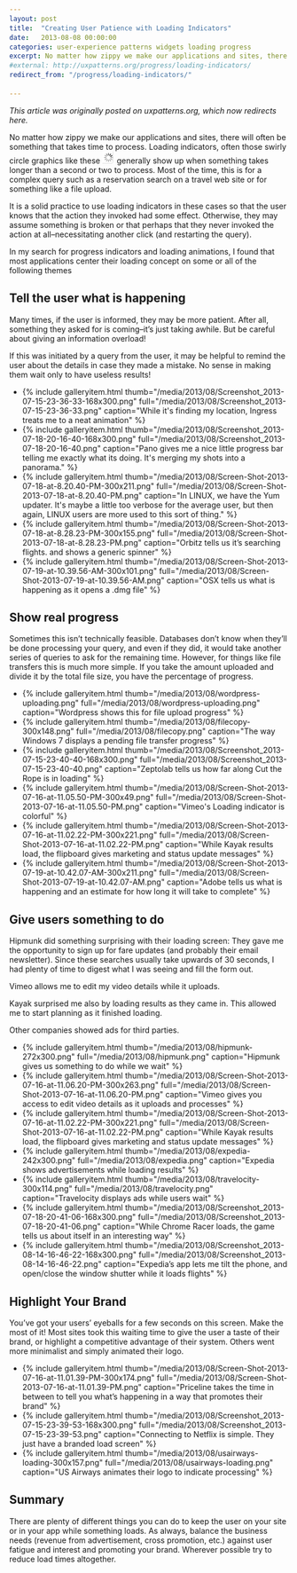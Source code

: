 ```yaml
---
layout: post
title:  "Creating User Patience with Loading Indicators"
date:   2013-08-08 00:00:00
categories: user-experience patterns widgets loading progress
excerpt: No matter how zippy we make our applications and sites, there will often be something that takes time to process. Loading indicators, often those swirly circle graphics like these , generally show up when something takes longer than a second or two to process.
#external: http://uxpatterns.org/progress/loading-indicators/
redirect_from: "/progress/loading-indicators/"

---
```


_This article was originally posted on uxpatterns.org, which now redirects here._
<!-- [uxpatterns.org](http://uxpatterns.org/progress/loading-indicators/)-->

No matter how zippy we make our applications and sites, there will often be something that takes time to process. Loading indicators, often those swirly circle graphics like these <img src="/media/2013/08/standard-spinner.png" alt="Standard loading spinner"> generally show up when something takes longer than a second or two to process. Most of the time, this is for a complex query such as a reservation search on a travel web site or for something like a file upload.

It is a solid practice to use loading indicators in these cases so that the user knows that the action they invoked had some effect. Otherwise, they may assume something is broken or that perhaps that they never invoked the action at all–necessitating another click (and restarting the query).

In my search for progress indicators and loading animations, I found that most applications center their loading concept on some or all of the following themes

## Tell the user what is happening

Many times, if the user is informed, they may be more patient. After all, something they asked for is coming–it’s just taking awhile. But be careful about giving an information overload!

If this was initiated by a query from the user, it may be helpful to remind the user about the details in case they made a mistake. No sense in making them wait only to have useless results!
<ul class="gallery">
  <li>{% include galleryitem.html thumb="/media/2013/08/Screenshot_2013-07-15-23-36-33-168x300.png" full="/media/2013/08/Screenshot_2013-07-15-23-36-33.png" caption="While it's finding my location, Ingress treats me to a neat animation" %}</li>
  <li>{% include galleryitem.html thumb="/media/2013/08/Screenshot_2013-07-18-20-16-40-168x300.png" full="/media/2013/08/Screenshot_2013-07-18-20-16-40.png" caption="Pano gives me a nice little progress bar telling me exactly what its doing. It's merging my shots into a panorama." %}</li>
  <li>{% include galleryitem.html thumb="/media/2013/08/Screen-Shot-2013-07-18-at-8.20.40-PM-300x211.png" full="/media/2013/08/Screen-Shot-2013-07-18-at-8.20.40-PM.png" caption="In LINUX, we have the Yum updater. It's maybe a little too verbose for the average user, but then again, LINUX users are more used to this sort of thing." %}</li>
  <li>{% include galleryitem.html thumb="/media/2013/08/Screen-Shot-2013-07-18-at-8.28.23-PM-300x155.png" full="/media/2013/08/Screen-Shot-2013-07-18-at-8.28.23-PM.png" caption="Orbitz tells us it’s searching flights. and shows a generic spinner" %}</li>
  <li>{% include galleryitem.html thumb="/media/2013/08/Screen-Shot-2013-07-19-at-10.39.56-AM-300x101.png" full="/media/2013/08/Screen-Shot-2013-07-19-at-10.39.56-AM.png" caption="OSX tells us what is happening as it opens a .dmg file" %}</li>
</ul>

## Show real progress

Sometimes this isn’t technically feasible. Databases don’t know when they’ll be done processing your query, and even if they did, it would take another series of queries to ask for the remaining time. However, for things like file transfers this is much more simple. If you take the amount uploaded and divide it by the total file size, you have the percentage of progress.

<ul class="gallery">
  <li>{% include galleryitem.html thumb="/media/2013/08/wordpress-uploading.png" full="/media/2013/08/wordpress-uploading.png" caption="Wordpress shows this for file upload progress" %}</li>
  <li>{% include galleryitem.html thumb="/media/2013/08/filecopy-300x148.png" full="/media/2013/08/filecopy.png" caption="The way Windows 7 displays a pending file transfer progress" %}</li>
  <li>{% include galleryitem.html thumb="/media/2013/08/Screenshot_2013-07-15-23-40-40-168x300.png" full="/media/2013/08/Screenshot_2013-07-15-23-40-40.png" caption="Zeptolab tells us how far along Cut the Rope is in loading" %}</li>
  <li>{% include galleryitem.html thumb="/media/2013/08/Screen-Shot-2013-07-16-at-11.05.50-PM-300x49.png" full="/media/2013/08/Screen-Shot-2013-07-16-at-11.05.50-PM.png" caption="Vimeo's Loading indicator is colorful" %}</li>
  <li>{% include galleryitem.html thumb="/media/2013/08/Screen-Shot-2013-07-16-at-11.02.22-PM-300x221.png" full="/media/2013/08/Screen-Shot-2013-07-16-at-11.02.22-PM.png" caption="While Kayak results load, the flipboard gives marketing and status update messages" %}</li>
  <li>{% include galleryitem.html thumb="/media/2013/08/Screen-Shot-2013-07-19-at-10.42.07-AM-300x211.png" full="/media/2013/08/Screen-Shot-2013-07-19-at-10.42.07-AM.png" caption="Adobe tells us what is happening and an estimate for how long it will take to complete" %}</li>
</ul>

## Give users something to do

Hipmunk did something surprising with their loading screen: They gave me the opportunity to sign up for fare updates (and probably their email newsletter). Since these searches usually take upwards of 30 seconds, I had plenty of time to digest what I was seeing and fill the form out.

Vimeo allows me to edit my video details while it uploads.

Kayak surprised me also by loading results as they came in. This allowed me to start planning as it finished loading.

Other companies showed ads for third parties.

<ul class="gallery">
  <li>{% include galleryitem.html thumb="/media/2013/08/hipmunk-272x300.png" full="/media/2013/08/hipmunk.png" caption="Hipmunk gives us something to do while we wait" %}</li>
  <li>{% include galleryitem.html thumb="/media/2013/08/Screen-Shot-2013-07-16-at-11.06.20-PM-300x263.png" full="/media/2013/08/Screen-Shot-2013-07-16-at-11.06.20-PM.png" caption="Vimeo gives you access to edit video details as it uploads and processes" %}</li>
  <li>{% include galleryitem.html thumb="/media/2013/08/Screen-Shot-2013-07-16-at-11.02.22-PM-300x221.png" full="/media/2013/08/Screen-Shot-2013-07-16-at-11.02.22-PM.png" caption="While Kayak results load, the flipboard gives marketing and status update messages" %}</li>
  <li>{% include galleryitem.html thumb="/media/2013/08/expedia-242x300.png" full="/media/2013/08/expedia.png" caption="Expedia shows advertisements while loading results" %}</li>
  <li>{% include galleryitem.html thumb="/media/2013/08/travelocity-300x114.png" full="/media/2013/08/travelocity.png" caption="Travelocity displays ads while users wait" %}</li>
  <li>{% include galleryitem.html thumb="/media/2013/08/Screenshot_2013-07-18-20-41-06-168x300.png" full="/media/2013/08/Screenshot_2013-07-18-20-41-06.png" caption="While Chrome Racer loads, the game tells us about itself in an interesting way" %}</li>
  <li>{% include galleryitem.html thumb="/media/2013/08/Screenshot_2013-08-14-16-46-22-168x300.png" full="/media/2013/08/Screenshot_2013-08-14-16-46-22.png" caption="Expedia’s app lets me tilt the phone, and open/close the window shutter while it loads flights" %}</li>
</ul>

## Highlight Your Brand

You’ve got your users’ eyeballs for a few seconds on this screen. Make the most of it! Most sites took this waiting time to give the user a taste of their brand, or highlight a competitive advantage of their system. Others went more minimalist and simply animated their logo.

<ul class="gallery" data-slick='{"infinite":false}'>
  <li>{% include galleryitem.html thumb="/media/2013/08/Screen-Shot-2013-07-16-at-11.01.39-PM-300x174.png" full="/media/2013/08/Screen-Shot-2013-07-16-at-11.01.39-PM.png" caption="Priceline takes the time in between to tell you what’s happening in a way that promotes their brand" %}</li>
  <li>{% include galleryitem.html thumb="/media/2013/08/Screenshot_2013-07-15-23-39-53-168x300.png" full="/media/2013/08/Screenshot_2013-07-15-23-39-53.png" caption="Connecting to Netflix is simple. They just have a branded load screen" %}</li>
  <li>{% include galleryitem.html thumb="/media/2013/08/usairways-loading-300x157.png" full="/media/2013/08/usairways-loading.png" caption="US Airways animates their logo to indicate processing" %}</li>
</ul>

## Summary

There are plenty of different things you can do to keep the user on your site or in your app while something loads. As always, balance the business needs (revenue from advertisement, cross promotion, etc.) against user fatigue and interest and promoting your brand. Wherever possible try to reduce load times altogether.
